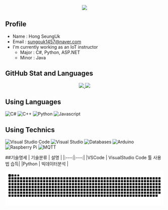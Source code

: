 <p align='center'>
  <a href="https://github.com/sungouk1457">
    <img src="https://capsule-render.vercel.app/api?type=waving&height=300&color=gradient&text=My%20Repositories"/>
  </a>
</p>


## Profile
- Name : Hong SeungUk
- Email : sungouk1457@naver.com
- I'm currently working as an IoT instructor
  - Major : C#, Python, ASP.NET
  - Minor : Java

 ## GitHub Stat and Languages
 <!--username은 본인걸로-->
<p align='center'>
  <a href="https://github.com/sungouk1457">
    <img src="https://github-readme-stats.vercel.app/api?username=sungouk1457&theme=tokyonight&show_icons=true"/>
    <img src="https://github-readme-stats.vercel.app/api/top-langs/?username=sungouk1457&theme=tokyonight&layout=compact"/>
  </a>
</p>

## Using Languages
<p align='left'>
    <img height="40" src="https://img.icons8.com/?size=100&id=55251&format=png&color=000000" title="C#">
    <img height="40" src="https://img.icons8.com/?size=100&id=55199&format=png&color=000000" title="C++">
    <img height="40" src="https://img.icons8.com/?size=100&id=13441&format=png&color=000000" title="Python">
    <img height="40" src="https://img.icons8.com/?size=100&id=108784&format=png&color=000000" title="Javascript">
</p>

## Using Technics
<p align='left'>
  <img height="40" src="https://img.icons8.com/?size=100&id=9OGIyU8hrxW5&format=png&color=000000" title="Visual Studio Code">
  <img height="40" src="https://img.icons8.com/?size=100&id=ezj3zaVtImPg&format=png&color=000000" title="Visual Studio">
  <img height="40" src="https://img.icons8.com/?size=100&id=NFQusZJ4neki&format=png&color=000000" title="Databases">
  <img height="40" src="https://img.icons8.com/?size=100&id=Of4lZV2lwBQI&format=png&color=000000" title="Arduino">
  <img height="40" src="https://img.icons8.com/?size=100&id=13443&format=png&color=000000" title="Raspberry Pi">
  <img height="40" src="https://mosquitto.org/stickers/mosquitto-mono.png" title="MQTT">
</p>

##기술명세
| 기술분류 | 설명 |
|:---:|:---:|
|VSCode | VisualStudio Code 툴 사용법 습득|
|Python | 빅데이터분석 |

<img src="https://raw.githubusercontent.com/Platane/snk/output/github-contribution-grid-snake.svg" />
